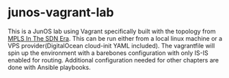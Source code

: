 # junos-vagrant-lab

This is a JunOS lab using Vagrant specifically built with the topology from [MPLS In The SDN Era](http://shop.oreilly.com/product/0636920033905.do). This can be run either from a local linux machine or a VPS provider(DigitalOcean cloud-init YAML included). The vagrantfile will spin up the environment with a barebones configuration with only IS-IS enabled for routing. Additional configuration needed for other chapters are done with Ansible playbooks. 
